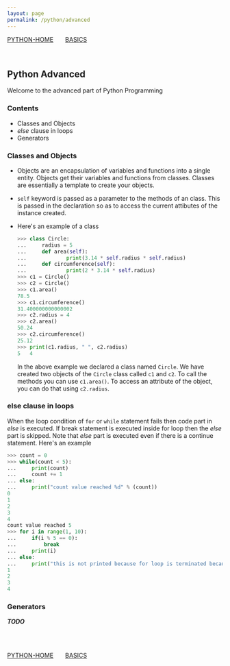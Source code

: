 ```yaml
---
layout: page
permalink: /python/advanced
---
```

[PYTHON-HOME](/python) &nbsp; &nbsp; &nbsp; [BASICS](/python/basics)

<br>

## Python Advanced

Welcome to the advanced part of Python Programming

### Contents

* Classes and Objects
* *else* clause in loops
* Generators

### Classes and Objects

* Objects are an encapsulation of variables and functions into a single entity. Objects get their variables and functions from classes. Classes are essentially a template to create your objects.

* `self` keyword is passed as a parameter to the methods of an class. This is passed in the declaration so as to access the current attibutes of the instance created.

* Here's an example of a class
    ```python
    >>> class Circle:
    ...     radius = 5
    ...     def area(self):
    ...             print(3.14 * self.radius * self.radius)
    ...     def circumference(self):
    ...             print(2 * 3.14 * self.radius)
    >>> c1 = Circle()
    >>> c2 = Circle()
    >>> c1.area()
    78.5
    >>> c1.circumference()
    31.400000000000002
    >>> c2.radius = 4
    >>> c2.area()
    50.24
    >>> c2.circumference()
    25.12
    >>> print(c1.radius, " ", c2.radius)
    5   4
    ```
    In the above example we declared a class named `Circle`. We have created two objects of the `Circle` class called `c1` and `c2`. To call the methods you can use `c1.area()`. To access an attribute of the object, you can do that using `c2.radius`.

### else clause in loops

When the loop condition of `for` or `while` statement fails then code part in *else* is executed. If break statement is executed inside for loop then the *else* part is skipped. Note that *else* part is executed even if there is a continue statement. Here's an example
```python
>>> count = 0
>>> while(count < 5):
...     print(count)
...     count += 1
... else:
...     print("count value reached %d" % (count))
0
1
2
3
4
count value reached 5
>>> for i in range(1, 10):
...     if(i % 5 == 0):
...         break
...     print(i)
... else:
...     print("this is not printed because for loop is terminated because of break but not due to fail in condition")
1
2
3
4
```

### Generators
__*TODO*__

<br><br>

[PYTHON-HOME](/python) &nbsp; &nbsp; &nbsp; [BASICS](/python/basics)